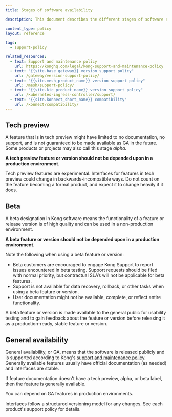 ```yaml
---
title: Stages of software availability

description: This document describes the different stages of software availability for Kong products.

content_type: policy
layout: reference

tags:
  - support-policy

related_resources:
  - text: Support and maintenance policy
    url: https://konghq.com/legal/kong-support-and-maintenance-policy
  - text: "{{site.base_gateway}} version support policy"
    url: /gateway/version-support-policy/
  - text: "{{site.mesh_product_name}} version support policy"
    url: /mesh/support-policy/
  - text: "{{site.kic_product_name}} version support policy"
    url: /kubernetes-ingress-controller/support/
  - text: "{{site.konnect_short_name}} compatibility"
    url: /konnect/compatibility/
---
```


## Tech preview
A feature that is in tech preview might have limited to no documentation, no support, and is not guaranteed to be made available as GA in the future. Some products or projects may also call this stage *alpha*.

**A tech preview feature or version should not be depended upon in a production environment**.

Tech preview features are experimental. Interfaces for features in tech preview could change in backwards-incompatible ways. Do not count on the feature becoming a formal product, and expect it to change heavily if it does.

## Beta
A beta designation in Kong software means the functionality of a feature or release version is of high quality and can be used in a non-production environment.

**A beta feature or version should not be depended upon in a production environment**.

Note the following when using a beta feature or version:
* Beta customers are encouraged to engage Kong Support to report issues encountered in beta testing. Support requests should be filed with normal priority, but contractual SLA’s will not be applicable for beta features.
* Support is not available for data recovery, rollback, or other tasks when using a beta feature or version.
* User documentation might not be available, complete, or reflect entire functionality.

A beta feature or version is made available to the general public for usability testing and to gain feedback about the feature or version before releasing it as a production-ready, stable feature or version.

## General availability
General availability, or GA, means that the software is released publicly and
is supported according to Kong's [support and maintenance policy](https://konghq.com/legal/kong-support-and-maintenance-policy). Generally available features usually have official documentation (as needed) and interfaces are stable.

If feature documentation doesn't have a tech preview, alpha, or beta label, then the feature is generally available.

You can depend on GA features in production environments.

Interfaces follow a structured versioning model for any changes. See each product's support policy for details.